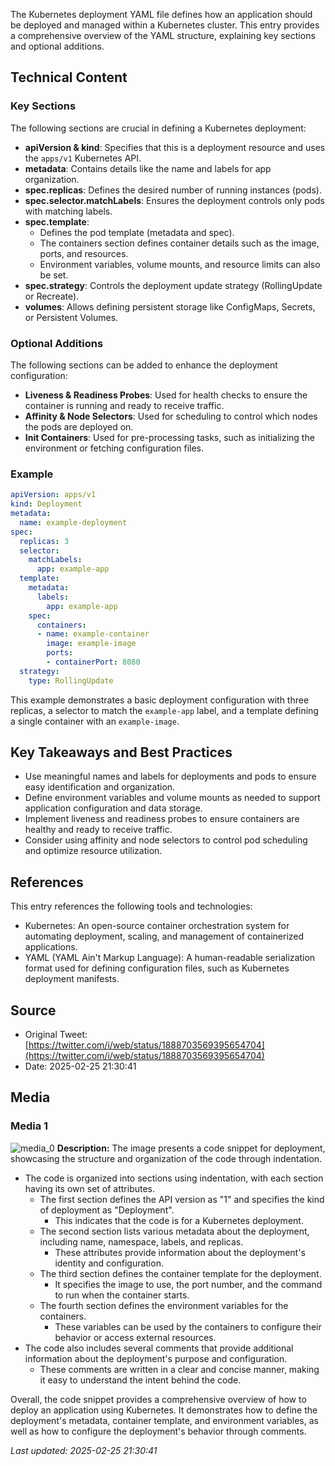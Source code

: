 The Kubernetes deployment YAML file defines how an application should be deployed and managed within a Kubernetes cluster. This entry provides a comprehensive overview of the YAML structure, explaining key sections and optional additions.

## Technical Content
### Key Sections
The following sections are crucial in defining a Kubernetes deployment:

* **apiVersion & kind**: Specifies that this is a deployment resource and uses the `apps/v1` Kubernetes API.
* **metadata**: Contains details like the name and labels for app organization.
* **spec.replicas**: Defines the desired number of running instances (pods).
* **spec.selector.matchLabels**: Ensures the deployment controls only pods with matching labels.
* **spec.template**:
	+ Defines the pod template (metadata and spec).
	+ The containers section defines container details such as the image, ports, and resources.
	+ Environment variables, volume mounts, and resource limits can also be set.
* **spec.strategy**: Controls the deployment update strategy (RollingUpdate or Recreate).
* **volumes**: Allows defining persistent storage like ConfigMaps, Secrets, or Persistent Volumes.

### Optional Additions
The following sections can be added to enhance the deployment configuration:

* **Liveness & Readiness Probes**: Used for health checks to ensure the container is running and ready to receive traffic.
* **Affinity & Node Selectors**: Used for scheduling to control which nodes the pods are deployed on.
* **Init Containers**: Used for pre-processing tasks, such as initializing the environment or fetching configuration files.

### Example
```yml
apiVersion: apps/v1
kind: Deployment
metadata:
  name: example-deployment
spec:
  replicas: 3
  selector:
    matchLabels:
      app: example-app
  template:
    metadata:
      labels:
        app: example-app
    spec:
      containers:
      - name: example-container
        image: example-image
        ports:
        - containerPort: 8080
  strategy:
    type: RollingUpdate
```
This example demonstrates a basic deployment configuration with three replicas, a selector to match the `example-app` label, and a template defining a single container with an `example-image`.

## Key Takeaways and Best Practices

* Use meaningful names and labels for deployments and pods to ensure easy identification and organization.
* Define environment variables and volume mounts as needed to support application configuration and data storage.
* Implement liveness and readiness probes to ensure containers are healthy and ready to receive traffic.
* Consider using affinity and node selectors to control pod scheduling and optimize resource utilization.

## References
This entry references the following tools and technologies:

* Kubernetes: An open-source container orchestration system for automating deployment, scaling, and management of containerized applications.
* YAML (YAML Ain't Markup Language): A human-readable serialization format used for defining configuration files, such as Kubernetes deployment manifests.
## Source

- Original Tweet: [https://twitter.com/i/web/status/1888703569395654704](https://twitter.com/i/web/status/1888703569395654704)
- Date: 2025-02-25 21:30:41


## Media

### Media 1
![media_0](./media_0.jpg)
**Description:** The image presents a code snippet for deployment, showcasing the structure and organization of the code through indentation.

*   The code is organized into sections using indentation, with each section having its own set of attributes.
    *   The first section defines the API version as "1" and specifies the kind of deployment as "Deployment".
        *   This indicates that the code is for a Kubernetes deployment.
    *   The second section lists various metadata about the deployment, including name, namespace, labels, and replicas.
        *   These attributes provide information about the deployment's identity and configuration.
    *   The third section defines the container template for the deployment.
        *   It specifies the image to use, the port number, and the command to run when the container starts.
    *   The fourth section defines the environment variables for the containers.
        *   These variables can be used by the containers to configure their behavior or access external resources.
*   The code also includes several comments that provide additional information about the deployment's purpose and configuration.
    *   These comments are written in a clear and concise manner, making it easy to understand the intent behind the code.

Overall, the code snippet provides a comprehensive overview of how to deploy an application using Kubernetes. It demonstrates how to define the deployment's metadata, container template, and environment variables, as well as how to configure the deployment's behavior through comments.

*Last updated: 2025-02-25 21:30:41*